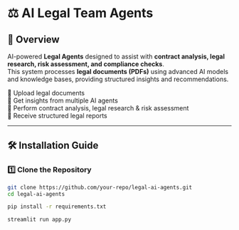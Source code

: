 # ⚖️ AI Legal Team Agents

## 🚀 Overview
AI-powered **Legal Agents** designed to assist with **contract analysis, legal research, risk assessment, and compliance checks**.  
This system processes **legal documents (PDFs)** using advanced AI models and knowledge bases, providing structured insights and recommendations.

🔹 Upload legal documents  
🔹 Get insights from multiple AI agents  
🔹 Perform contract analysis, legal research & risk assessment  
🔹 Receive structured legal reports  

---

## 🛠️ Installation Guide

### **1️⃣ Clone the Repository**

```bash
git clone https://github.com/your-repo/legal-ai-agents.git
cd legal-ai-agents

pip install -r requirements.txt

streamlit run app.py
```
